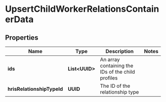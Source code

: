 

# UpsertChildWorkerRelationsContainerData


## Properties

| Name | Type | Description | Notes |
|------------ | ------------- | ------------- | -------------|
|**ids** | **List&lt;UUID&gt;** | An array containing the IDs of the child profiles |  |
|**hrisRelationshipTypeId** | **UUID** | The ID of the relationship type |  |




